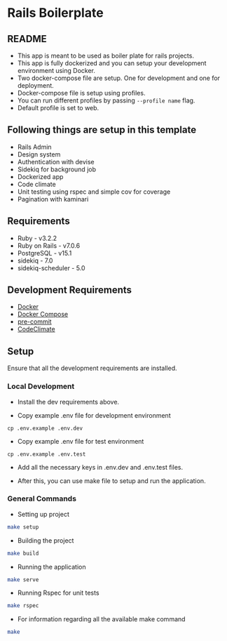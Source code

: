 # Rails Boilerplate

## README

- This app is meant to be used as boiler plate for rails projects.
- This app is fully dockerized and you can setup your development environment using Docker.
- Two docker-compose file are setup. One for development and one for deployment.
- Docker-compose file is setup using profiles.
- You can run different profiles by passing `--profile name` flag.
- Default profile is set to web.

## Following things are setup in this template
- Rails Admin
- Design system
- Authentication with devise
- Sidekiq for background job
- Dockerized app
- Code climate
- Unit testing using rspec and simple cov for coverage
- Pagination with kaminari

## Requirements
- Ruby - v3.2.2
- Ruby on Rails - v7.0.6
- PostgreSQL - v15.1
- sidekiq - 7.0
- sidekiq-scheduler - 5.0

## Development Requirements
- [Docker](https://www.docker.com/get-started)
- [Docker Compose](https://docs.docker.com/compose/install/)
- [pre-commit](https://pre-commit.com/)
- [CodeClimate](https://github.com/codeclimate/codeclimate)

## Setup
Ensure that all the development requirements are installed.

### Local Development
- Install the dev requirements above.

- Copy  example .env file for development environment
```
cp .env.example .env.dev
```

- Copy  example .env file for test environment
```
cp .env.example .env.test
```

- Add all the necessary keys in .env.dev and .env.test files.

- After this, you can use make file to setup and run the application.

### General Commands

- Setting up project
```bash
make setup
```

- Building the project
```bash
make build
```

- Running the application
```bash
make serve
```

- Running Rspec for unit tests
```bash
make rspec
```

- For information regarding all the available make command
```bash
make
```
